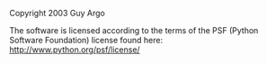 Copyright 2003 Guy Argo

The software is licensed according to the terms of the PSF (Python Software Foundation) license found here: http://www.python.org/psf/license/